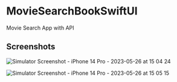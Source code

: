 # MovieSearchBookSwiftUI
Movie Search App with API

## Screenshots


![Simulator Screenshot - iPhone 14 Pro - 2023-05-26 at 15 04 24](https://github.com/oznurkandakoglu/MovieSearchBookSwiftUI/assets/73194842/29200513-d90e-449b-a822-14034e0bf942)

![Simulator Screenshot - iPhone 14 Pro - 2023-05-26 at 15 05 15](https://github.com/oznurkandakoglu/MovieSearchBookSwiftUI/assets/73194842/d8b929e5-527d-41f3-8270-91a36c6bf4a6)
